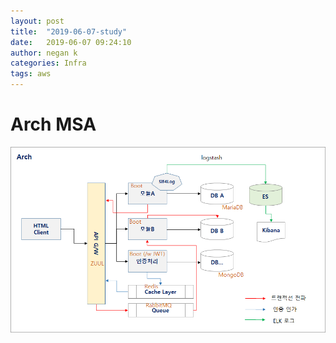 ```yaml
---
layout: post
title:  "2019-06-07-study"
date:   2019-06-07 09:24:10
author: negan k
categories: Infra
tags: aws
---
```


# Arch MSA

![Start Explorer](./img/arch_kim.png)

